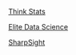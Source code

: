 [Think Stats](https://www.freetechbooks.com/think-stats-probability-and-statistics-for-programmers-t903.html)

[Elite Data Science](https://elitedatascience.com/)

[SharpSight](https://www.sharpsightlabs.com/)
